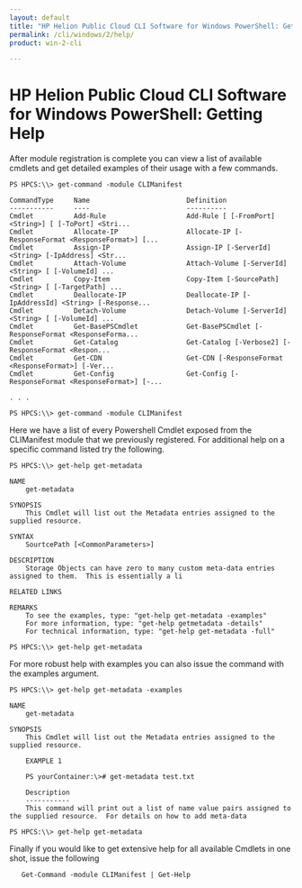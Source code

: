 ```yaml
---
layout: default
title: "HP Helion Public Cloud CLI Software for Windows PowerShell: Getting Help"
permalink: /cli/windows/2/help/
product: win-2-cli

---
```

# HP Helion Public Cloud CLI Software for Windows PowerShell: Getting Help

After module registration is complete you can view a list of available cmdlets and get detailed examples of their usage with a few commands.

    PS HPCS:\\> get-command -module CLIManifest

    CommandType     Name						Definition
    -----------     ----						----------
    Cmdlet          Add-Rule					Add-Rule [ [-FromPort] <String>] [ [-ToPort] <Stri...
    Cmdlet          Allocate-IP					Allocate-IP [-ResponseFormat <ResponseFormat>] [...
    Cmdlet          Assign-IP					Assign-IP [-ServerId] <String> [-IpAddress] <Str...
    Cmdlet          Attach-Volume				Attach-Volume [-ServerId] <String> [ [-VolumeId] ...
    Cmdlet          Copy-Item					Copy-Item [-SourcePath] <String> [ [-TargetPath] ...
    Cmdlet          Deallocate-IP				Deallocate-IP [-IpAddressId] <String> [-Response...
    Cmdlet          Detach-Volume				Detach-Volume [-ServerId] <String> [ [-VolumeId] ...
    Cmdlet          Get-BasePSCmdlet			Get-BasePSCmdlet [-ResponseFormat <ResponseForma...
    Cmdlet          Get-Catalog					Get-Catalog [-Verbose2] [-ResponseFormat <Respon...
    Cmdlet          Get-CDN						Get-CDN [-ResponseFormat <ResponseFormat>] [-Ver...
    Cmdlet          Get-Config					Get-Config [-ResponseFormat <ResponseFormat>] [-...

    . . .

    PS HPCS:\\> get-command -module CLIManifest

<!--<img src="media/getCommand_0.png" width="580" height="360" alt="" />-->

Here we have a list of every Powershell Cmdlet exposed from the CLIManifest module that we previously registered.
For additional help on a specific command listed try the following.

    PS HPCS:\\> get-help get-metadata
    
    NAME
    	get-metadata
    
    SYNOPSIS
    	This Cmdlet will list out the Metadata entries assigned to the supplied resource.
    
    SYNTAX
    	SourtcePath [<CommonParameters>]
    
    DESCRIPTION
    	Storage Objects can have zero to many custom meta-data entries assigned to them.  This is essentially a li
    
    RELATED LINKS
    
    REMARKS
    	To see the examples, type: "get-help get-metadata -examples"
    	For more information, type: "get-help getmetadata -details"
    	For technical information, type: "get-help get-metadata -full"
    
    PS HPCS:\\> get-help get-metadata

<!--<img src="media/GetHelp_0_0.png" width="580" height="302" alt="" />-->

For more robust help with examples you can also issue the command with the examples argument.

    PS HPCS:\\> get-help get-metadata -examples
    
    NAME
    	get-metadata
    
    SYNOPSIS
    	This Cmdlet will list out the Metadata entries assigned to the supplied resource.
    
    	EXAMPLE 1
    	
    	PS yourContainer:\># get-metadata test.txt
    	
    	Description
    	-----------
    	This command will print out a list of name value pairs assigned to the supplied resource.  For details on how to add meta-data
    
    PS HPCS:\\> get-help get-metadata

<!--<img src="media/gethelpExamples_0_0.png" width="580" height="282" alt="" />-->

Finally if you would like to get extensive help for all available Cmdlets in one shot, issue the following

       Get-Command -module CLIManifest | Get-Help

